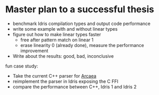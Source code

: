 # Master plan to a successful thesis

- benchmark Idris compilation types and output code performance
- write some example with and without linear types
- figure out how to make linear types faster
  - free after pattern match on linear 1
  - erase linearity 0 (already done), measure the performance improvement
- Write about the results: good, bad, inconclusive

fun case study:

- Take the current C++ parser for [Arcaea](https://arcaea.lowiro.com/en)
- reimplement the parser in Idris exposing the C FFI
- compare the performance between C++, Idris 1 and Idris 2
